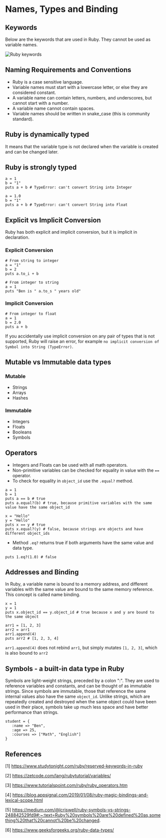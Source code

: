 # Names, Types and Binding

## Keywords

Below are the keywords that are used in Ruby. They cannot be used as variable names.

![Ruby keywords](https://res.cloudinary.com/dw5ii3leu/image/upload/v1646308700/Ruby%20is%20fun/keywords-ruby_deaect.png)

## Naming Requirements and Conventions

-  Ruby is a case sensitive language.
-  Variable names must start with a lowercase letter, or else they are considered constant.
-  A variable name can contain letters, numbers, and underscores, but cannot start with a number.
-  A variable name cannot contain spaces.
-  Variable names should be written in snake_case (this is community standard).

## Ruby is dynamically typed

It means that the variable type is not declared when the variable is created and can be changed later.

## Ruby is strongly typed

```
a = 1
b = "1"
puts a + b # TypeError: can't convert String into Integer

a = 1.0
b = "1"
puts a + b # TypeError: can't convert String into Float
```

## Explicit vs Implicit Conversion

Ruby has both explicit and implicit conversion, but it is implicit in declaration.

### Explicit Conversion

```
# From string to integer
a = "1"
b = 2
puts a.to_i + b

# From integer to string
a = 1
puts "Ben is " a.to_s " years old"
```

### Implicit Conversion

```
# From integer to float
a = 1
b = 2.0
puts a + b
```

If you accidentally use implicit conversion on any pair of types that is not supported, Ruby will raise an error, for example `no implicit conversion of Symbol into String (TypeError)`.

## Mutable vs Immutable data types

### Mutable

-  Strings
-  Arrays
-  Hashes

### Immutable

-  Integers
-  Floats
-  Booleans
-  Symbols

## Operators

-  Integers and Floats can be used with all math operators.
-  Non-primitive variables can be checked for equality in value with the `==` operator.
-  To check for equality in `object_id` use the `.equal?` method.

```
a = 1
b = 1
puts a == b # true
puts a.equal?(b) # true, because primitive variables with the same value have the same object_id

x = "Hello"
y = "Hello"
puts x == y # true
puts x.equal?(y) # false, because strings are objects and have different object_ids
```

-  Method `.eq?` returns true if both arguments have the same value and data type.

```
puts 1.eq?(1.0) # false
```

## Addresses and Binding

In Ruby, a variable name is bound to a memory address, and different variables with the same value are bound to the same memory reference. This concept is called name binding.

```
x = 1
y = 1
puts x.object_id == y.object_id # true because x and y are bound to the same object

arr1 = [1, 2, 3]
arr2 = arr1
arr1.append(4)
puts arr2 # [1, 2, 3, 4]
```

`arr1.append(4)` does not rebind `arr1`, but simply mutates `[1, 2, 3]`, which is also bound to `arr2`

## Symbols - a built-in data type in Ruby

Symbols are light-weight strings, preceded by a colon ":". They are used to reference variables and constants, and can be thought of as immutable strings. Since symbols are immutable, those that reference the same internal values also have the same `object_id`. Unlike strings, which are repeatedly created and destroyed when the same object could have been used in their place, symbols take up much less space and have better performance than strings.

```
student = {
   :name => "Ben",
   :age => 25,
   :courses => ["Math", "English"]
}
```

## References

[1] https://www.studytonight.com/ruby/reserved-keywords-in-ruby

[2] https://zetcode.com/lang/rubytutorial/variables/

[3] https://www.tutorialspoint.com/ruby/ruby_operators.htm

[4] https://blog.appsignal.com/2019/01/08/ruby-magic-bindings-and-lexical-scope.html

[5] https://medium.com/@lcriswell/ruby-symbols-vs-strings-248842529fd9#:~:text=Ruby%20symbols%20are%20defined%20as,something%20that%20cannot%20be%20changed.

[6] https://www.geeksforgeeks.org/ruby-data-types/
